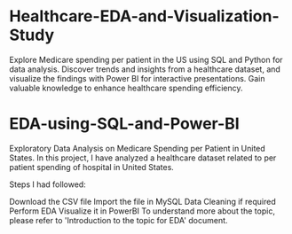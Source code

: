# Healthcare-EDA-and-Visualization-Study
Explore Medicare spending per patient in the US using SQL and Python for data analysis. Discover trends and insights from a healthcare dataset, and visualize the findings with Power BI for interactive presentations. Gain valuable knowledge to enhance healthcare spending efficiency.
# EDA-using-SQL-and-Power-BI
Exploratory Data Analysis on Medicare Spending per Patient in United States. In this project, I have analyzed a healthcare dataset related to per patient spending of hospital in United States.

Steps I had followed:

Download the CSV file
Import the file in MySQL
Data Cleaning if required
Perform EDA
Visualize it in PowerBI
To understand more about the topic, please refer to 'Introduction to the topic for EDA' document.
